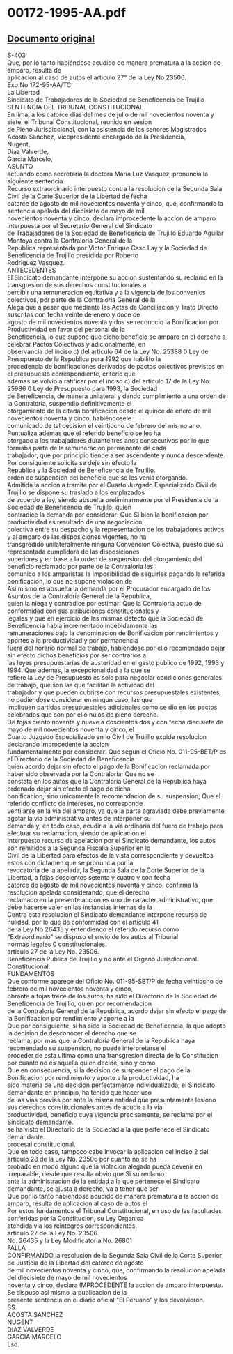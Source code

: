 
00172-1995-AA.pdf
=================
  
[Documento original](https://tc.gob.pe/jurisprudencia/1997/00172-1995-AA.pdf)  
---  
S-403  
Que, por lo tanto habiéndose acudido de manera prematura a la accion de amparo, resulta de  
aplicacion al caso de autos el articulo 27° de la Ley No 23506.  
Exp.No 172-95-AA/TC  
La Libertad  
Sindicato de Trabajadores de la Sociedad de Beneficencia de Trujillo  
SENTENCIA DEL TRIBUNAL CONSTITUCIONAL  
En lima, a los catorce dias del mes de julio de mil novecientos noventa y siete, el Tribunal Constitucional, reunido en sesion  
de Pleno Jurisdiccional, con la asistencia de los senores Magistrados  
Acosta Sanchez, Vicepresidente encargado de la Presidencia,  
Nugent,  
Diaz Valverde,  
Garcia Marcelo,  
ASUNTO  
actuando como secretaria la doctora Maria Luz Vasquez, pronuncia la siguiente sentencia  
Recurso extraordinario interpuesto contra la resolucion de la Segunda Sala Civil de la Corte Superior de la Libertad de fecha  
catorce de agosto de mil novecientos noventa y cinco, que, confirmando la sentencia apelada del diecisiete de mayo de mil  
novecientos noventa y cinco, declara improcedente la accion de amparo interpuesta por el Secretario General del Sindicato  
de Trabajadores de la Sociedad de Beneficencia de Trujillo Eduardo Aguilar Montoya contra la Contraloria General de la  
Republica representada por Victor Enrique Caso Lay y la Sociedad de Beneficencia de Trujillo presidida por Roberto  
Rodriguez Vasquez.  
ANTECEDENTES  
El Sindicato demandante interpone su accion sustentando su reclamo en la transgresion de sus derechos constitucionales a  
percibir una remuneracion equitativa y a la vigencia de los convenios colectivos, por parte de la Contraloria General de la  
Alega que a pesar que mediante las Actas de Conciliacion y Trato Directo suscritas con fecha veinte de enero y doce de  
agosto de mil novecientos noventa y dos se reconocio la Bonificacion por Productividad en favor del personal de la  
Beneficencia, lo que supone que dicho beneficio se amparo en el derecho a celebrar Pactos Colectivos y adicionalmente, en  
observancia del inciso c) del articulo 64 de la Ley No. 25388 0 Ley de Presupuesto de la Republica para 1992 que habilito la  
procedencia de bonificaciones derivadas de pactos colectivos previstos en el presupuesto correspondiente, criterio que  
ademas se volvio a ratificar por el inciso c) del articulo 17 de la Ley No. 25986 0 Ley de Presupuesto para 1993, la Sociedad  
de Beneficencia, de manera unilateral y dando cumplimiento a una orden de la Contraloria, suspendio definitivamente el  
otorgamiento de la citada bonificacion desde el quince de enero de mil novecientos noventa y cinco, habiéndosele  
comunicado de tal decision el veintiocho de febrero del mismo ano. Puntualiza ademas que el referido beneficio se les ha  
otorgado a los trabajadores durante tres anos consecutivos por lo que formaba parte de la remuneracion permanente de cada  
trabajador, que por principio tiende a ser ascendente y nunca descendente. Por consiguiente solicita se deje sin efecto la  
Republica y la Sociedad de Beneficencia de Trujillo.  
orden de suspension del beneficio que se les venia otorgando.  
Admitida la accion a tramite por el Cuarto Juzgado Especializado Civil de Trujillo se dispone su traslado a los emplazados  
de acuerdo a ley, siendo absuelta preliminarmente por el Presidente de la Sociedad de Beneficencia de Trujillo, quien  
contradice la demanda por considerar: Que Si bien la bonificacion por productividad es resultado de una negociacion  
colectiva entre su despacho y la representacion de los trabajadores activos y al amparo de las disposiciones vigentes, no ha  
transgredido unilateralmente ninguna Convencion Colectiva, puesto que su representada cumplidora de las disposiciones  
superiores y en base a la orden de suspension del otorgamiento del beneficio reclamado por parte de la Contraloria les  
comunico a los amparistas la imposibilidad de seguirles pagando la referida bonificacion, lo que no supone violacion de  
Asi mismo es absuelta la demanda por el Procurador encargado de los Asuntos de la Contraloria General de la Republica,  
quien la niega y contradice por estimar: Que la Contraloria actuo de conformidad con sus atribuciones constitucionales y  
legales y que en ejercicio de las mismas detecto que la Sociedad de Beneficencia habia incrementado indebidamente las  
remuneraciones bajo la denominacion de Bonificacion por rendimientos y aportes a la productividad y por permanencia  
fuera del horario normal de trabajo, habiéndose por ello recomendado dejar sin efecto dichos beneficios por ser contrarios a  
las leyes presupuestarias de austeridad en el gasto publico de 1992, 1993 y 1994. Que ademas, la excepcionalidad a la que se  
refiere la Ley de Presupuesto es solo para negociar condiciones generales de trabajo, que son las que facilitan la actividad del  
trabajador y que pueden cubrirse con recursos presupuestales existentes, no pudiéndose considerar en ningun caso, las que  
impliquen partidas presupuestales adicionales como se dio en los pactos celebrados que son por ello nulos de pleno derecho.  
De fojas ciento noventa y nueve a doscientos dos y con fecha diecisiete de mayo de mil novecientos noventa y cinco, el  
Cuarto Juzgado Especializado en lo Civil de Trujillo expide resolucion declarando improcedente la accion  
fundamentalmente por considerar: Que segun el Oficio No. 011-95-BET/P es el Directorio de la Sociedad de Beneficencia  
quien acordo dejar sin efecto el pago de la Bonificacion reclamada por haber sido observada por la Contraloria; Que no se  
constata en los autos que la Contraloria General de la Republica haya ordenado dejar sin efecto el pago de dicha  
bonificacion, sino unicamente la recomendacion de su suspension; Que el referido conflicto de intereses, no corresponde  
ventilarse en la via del amparo, ya que la parte agraviada debe previamente agotar la via administrativa antes de interponer su  
demanda y, en todo caso, acudir a la via ordinaria del fuero de trabajo para efectuar su reclamacion, siendo de aplicacion el  
Interpuesto recurso de apelacion por el Sindicato demandante, los autos son remitidos a la Segunda Fiscalia Superior en lo  
Civil de la Libertad para efectos de la vista correspondiente y devueltos estos con dictamen que se pronuncia por la  
revocatoria de la apelada, la Segunda Sala de la Corte Superior de la Libertad, a fojas doscientos setenta y cuatro y con fecha  
catorce de agosto de mil novecientos noventa y cinco, confirma la resolucion apelada considerando, que el derecho  
reclamado en la presente accion es uno de caracter administrativo, que debe hacerse valer en las instancias internas de la  
Contra esta resolucion el Sindicato demandante interpone recurso de nulidad, por lo que de conformidad con el articulo 41  
de la Ley No 26435 y entendiendo el referido recurso como "Extraordinario" se dispuso el envio de los autos al Tribunal  
normas legales 0 constitucionales.  
articulo 27 de la Ley No. 23506.  
Beneficencia Publica de Trujillo y no ante el Organo Jurisdiccional.  
Constitucional.  
FUNDAMENTOS  
Que conforme aparece del Oficio No. 011-95-SBT/P de fecha veintiocho de febrero de mil novecientos noventa y cinco,  
obrante a fojas trece de los autos, ha sido el Directorio de la Sociedad de Beneficencia de Trujillo, quien por recomendacion  
de la Contraloria General de la Republica, acordo dejar sin efecto el pago de la Bonificacion por rendimiento y aporte a la  
Que por consiguiente, si ha sido la Sociedad de Beneficencia, la que adopto la decision de desconocer el derecho que se  
reclama, por mas que la Contraloria General de la Republica haya recomendado su suspension, no puede interpretarse el  
proceder de esta ultima como una transgresion directa de la Constitucion por cuanto no es aquella quien decide, sino y como  
Que en consecuencia, si la decision de suspender el pago de la Bonificacion por rendimiento y aporte a la productividad, ha  
sido materia de una decision perfectamente individualizada, el Sindicato demandante en principio, ha tenido que hacer uso  
de las vias previas por ante la misma entidad que presuntamente lesiono sus derechos constitucionales antes de acudir a la via  
productividad, beneficio cuya vigencia precisamente, se reclama por el Sindicato demandante.  
se ha visto el Directorio de la Sociedad a la que pertenece el Sindicato demandante.  
procesal constitucional.  
Que en todo caso, tampoco cabe invocar la aplicacion del inciso 2 del articulo 28 de la Ley No. 23506 por cuanto no se ha  
probado en modo alguno que la violacion alegada pueda devenir en irreparable, desde que resulta obvio que Si su reclamo  
ante la administracion de la entidad a la que pertenece el Sindicato demandante, se ajusta a derecho, va a tener que ser  
Que por lo tanto habiéndose acudido de manera prematura a la accion de amparo, resulta de aplicacion al caso de autos el  
Por estos fundamentos el Tribunal Constitucional, en uso de las facultades conferidas por la Constitucion, su Ley Organica  
atendida via los reintegros correspondientes.  
articulo 27 de la Ley No. 23506.  
No. 26435 y la Ley Modificatoria No. 26801  
FALLA  
CONFIRMANDO la resolucion de la Segunda Sala Civil de la Corte Superior de Justicia de la Libertad del catorce de agosto  
de mil novecientos noventa y cinco, que, confirmando la resolucion apelada del diecisiete de mayo de mil novecientos  
noventa y cinco, declara IMPROCEDENTE la accion de amparo interpuesta. Se dispuso asi mismo la publicacion de la  
presente sentencia en el diario oficial "El Peruano" y los devolvieron.  
SS.  
ACOSTA SANCHEZ  
NUGENT  
DIAZ VALVERDE  
GARCIA MARCELO  
Lsd.